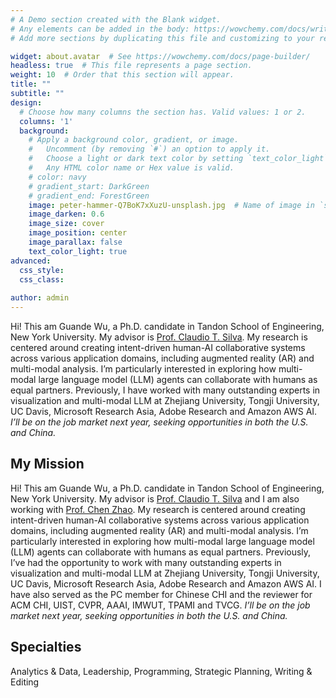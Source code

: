 ```yaml
---
# A Demo section created with the Blank widget.
# Any elements can be added in the body: https://wowchemy.com/docs/writing-markdown-latex/
# Add more sections by duplicating this file and customizing to your requirements.

widget: about.avatar  # See https://wowchemy.com/docs/page-builder/
headless: true  # This file represents a page section.
weight: 10  # Order that this section will appear.
title: ""
subtitle: ""
design:
  # Choose how many columns the section has. Valid values: 1 or 2.
  columns: '1'
  background:
    # Apply a background color, gradient, or image.
    #   Uncomment (by removing `#`) an option to apply it.
    #   Choose a light or dark text color by setting `text_color_light`.
    #   Any HTML color name or Hex value is valid.
    # color: navy
    # gradient_start: DarkGreen
    # gradient_end: ForestGreen
    image: peter-hammer-Q7BoK7xXuzU-unsplash.jpg  # Name of image in `static/media/`.
    image_darken: 0.6
    image_size: cover
    image_position: center
    image_parallax: false
    text_color_light: true
advanced:
  css_style:
  css_class: 
  
author: admin
---
```

Hi! This am Guande Wu, a Ph.D. candidate in Tandon School of Engineering, New York University. My advisor is [Prof. Claudio T. Silva](https://vgc.poly.edu/~csilva/). My research is centered around creating intent-driven human-AI collaborative systems across various application domains, including augmented reality (AR) and multi-modal analysis. I’m particularly interested in exploring how multi-modal large language model (LLM) agents can collaborate with humans as equal partners.
Previously, I have worked with many outstanding experts in visualization and multi-modal LLM at Zhejiang University, Tongji University, UC Davis, Microsoft Research Asia, Adobe Research and Amazon AWS AI. *I’ll be on the job market next year, seeking opportunities in both the U.S. and China.*

<!-- [comment]: <> (I'm a research scientist in the Language team at DeepMind. I blog about machine learning, deep learning, and natural language processing.) -->

## My Mission
Hi! This am Guande Wu, a Ph.D. candidate in Tandon School of Engineering, New York University. My advisor is [Prof. Claudio T. Silva](https://vgc.poly.edu/~csilva/) and I am also working with [Prof. Chen Zhao](http://www.chenz.umiacs.io).  My research is centered around creating intent-driven human-AI collaborative systems across various application domains, including augmented reality (AR) and multi-modal analysis. I’m particularly interested in exploring how multi-modal large language model (LLM) agents can collaborate with humans as equal partners.
Previously, I’ve had the opportunity to work with many outstanding experts in visualization and multi-modal LLM at Zhejiang University, Tongji University, UC Davis, Microsoft Research Asia, Adobe Research and Amazon AWS AI. I have also served as the PC member for Chinese CHI and the reviewer for ACM CHI, UIST, CVPR, AAAI, IMWUT, TPAMI and TVCG.
*I’ll be on the job market next year, seeking opportunities in both the U.S. and China.*
<!-- Hi! This is Guande Wu, a Ph.D. student in Tandon School of Engineering, New York University. My advisor is [Prof. Claudio T. Silva](https://vgc.poly.edu/~csilva/) and I am also working with [Prof. Chen Zhao](http://www.chenz.umiacs.io). My research interest mainly lies in the human-AI collaboration especially in AR scenario. Previously, I have worked with many outstanding experts in visualization and software engineering at Zhejiang University, Tongji University, UC Davis and Microsoft Research Asia and Adobe Research. -->

[comment]: <> (Use this area to speak to your mission. Maecenas a varius odio egestas auctor. Praesent facilisis, ex a gravida ultricies, quam sed magna placerat eros, et vehicula lectus ligula id dui. Aliquam uto cursus velit ut eros lorem ipsum ullamcorper iaculis.)

## Specialties

Analytics & Data, Leadership, Programming, Strategic Planning, Writing & Editing
